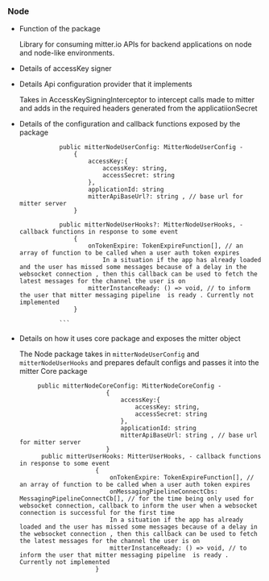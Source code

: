  ### Node
 * Function of the package
 
    Library for consuming mitter.io APIs for backend applications on node and node-like environments.
 
 * Details of accessKey signer
    
    
 * Details Api configuration provider that it implements
 
    Takes in AccessKeySigningInterceptor to intercept calls made to mitter and 
    adds in the required headers generated from the applicatiionSecret 
 
 * Details of the configuration and callback functions exposed by the package
     ```
                public mitterNodeUserConfig: MitterNodeUserConfig -  
                    {
                        accessKey:{
                            accessKey: string,
                            accessSecret: string
                        }, 
                        applicationId: string
                        mitterApiBaseUrl?: string , // base url for mitter server
                    }
                
                public mitterNodeUserHooks?: MitterNodeUserHooks, - callback functions in response to some event
                    {
                        onTokenExpire: TokenExpireFunction[], // an array of function to be called when a user auth token expires
                            In a situation if the app has already loaded and the user has missed some messages because of a delay in the websocket connection , then this callback can be used to fetch the latest messages for the channel the user is on
                        mitterInstanceReady: () => void, // to inform the user that mitter messaging pipeline  is ready . Currently not implemented 
                    }
                
                ```  
 
 * Details on how it uses core package and exposes the mitter object 
 
    The Node package takes in  `mitterNodeUserConfig` and `mitterNodeUserHooks`
    and prepares default configs and passes it into the mitter Core package
     
    ```
         public mitterNodeCoreConfig: MitterNodeCoreConfig -  
                            {
                                accessKey:{
                                    accessKey: string,
                                    accessSecret: string
                                }, 
                                applicationId: string
                                mitterApiBaseUrl: string , // base url for mitter server
                            }
          public mitterUserHooks: MitterUserHooks, - callback functions in response to some event
                         {
                             onTokenExpire: TokenExpireFunction[], // an array of function to be called when a user auth token expires
                             onMessagingPipelineConnectCbs: MessagingPipelineConnectCb[], // for the time being only used for websocket connection, callback to inform the user when a websocket connection is successful for the first time
                             In a situation if the app has already loaded and the user has missed some messages because of a delay in the websocket connection , then this callback can be used to fetch the latest messages for the channel the user is on
                             mitterInstanceReady: () => void, // to inform the user that mitter messaging pipeline  is ready . Currently not implemented 
                         }
    
    ```
 
